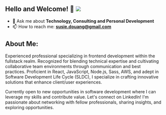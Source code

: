 ## Hello and Welcome! 👋 [![](https://visitcount.itsvg.in/api?id=Susie-D&icon=3&color=12)](https://visitcount.itsvg.in)

- 💬 Ask me about **Technology, Consulting and Personal Development**
- 📫 How to reach me: **susie.douang@gmail.com**

## About Me: 
Experienced professional specializing in frontend development within the fullstack realm. Recognized for blending technical expertise and cultivating collaborative team environments through communication and best practices. Proficient in React, JavaScript, Node.js, Sass, AWS, and adept in Software Development Life Cycle (SLDC), I specialize in crafting innovative solutions that enhance client/user experiences.

Currently open to new opportunities in software development where I can leverage my skills and contribute value. Let's connect on LinkedIn! I'm passionate about networking with fellow professionals, sharing insights, and exploring opportunities.
